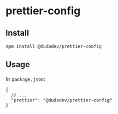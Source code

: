 # prettier-config

## Install

```
npm install @dudadev/prettier-config
```

## Usage

In `package.json`:

```
{
  // ...
  "prettier": "@dudadev/prettier-config"
}
```
